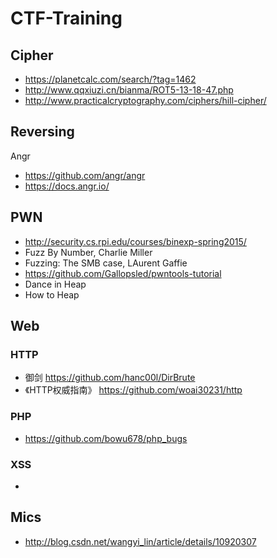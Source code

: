 # CTF-Training

## Cipher
- https://planetcalc.com/search/?tag=1462
- http://www.qqxiuzi.cn/bianma/ROT5-13-18-47.php
- http://www.practicalcryptography.com/ciphers/hill-cipher/


## Reversing
Angr
- https://github.com/angr/angr
- https://docs.angr.io/


## PWN
- http://security.cs.rpi.edu/courses/binexp-spring2015/
- Fuzz By Number, Charlie Miller
- Fuzzing: The SMB case, LAurent Gaffie
- https://github.com/Gallopsled/pwntools-tutorial
- Dance in Heap
- How to Heap


## Web
### HTTP
- 御剑 https://github.com/hanc00l/DirBrute
- 《HTTP权威指南》 https://github.com/woai30231/http

### PHP
- https://github.com/bowu678/php_bugs

### XSS
- 


## Mics
- http://blog.csdn.net/wangyi_lin/article/details/10920307

